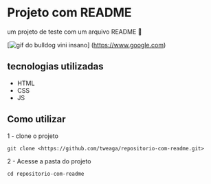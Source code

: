 
# Projeto com README
um projeto de teste com um arquivo README 👻

[<img src="./bulldog.gif" alt="gif do bulldog vini insano">] (https://www.google.com)

## tecnologias utilizadas
- HTML
- CSS
- JS

## Como utilizar
1 - clone o projeto
```
git clone <https://github.com/tweaga/repositorio-com-readme.git>
```


2 - Acesse a pasta do projeto 
```
cd repositorio-com-readme
```
